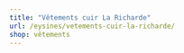 ```yaml
---
title: "Vêtements cuir La Richarde"
url: /eysines/vetements-cuir-la-richarde/
shop: vêtements
---
```

